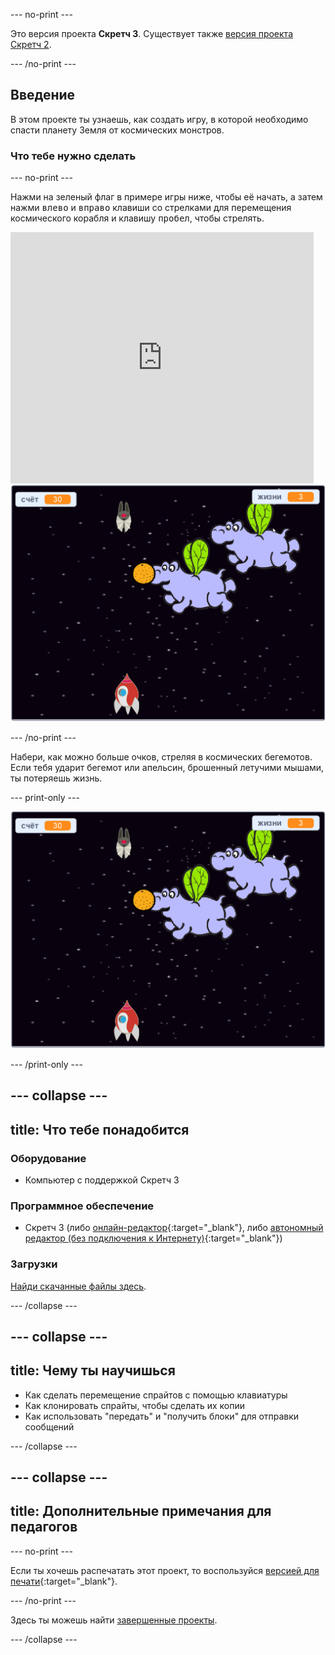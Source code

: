 --- no-print ---

Это версия проекта **Скретч 3**. Существует также [версия проекта Скретч 2](https://projects.raspberrypi.org/ru-RU/projects/clone-wars-scratch2).

--- /no-print ---

## Введение

В этом проекте ты узнаешь, как создать игру, в которой необходимо спасти планету Земля от космических монстров.

### Что тебе нужно сделать

--- no-print ---

Нажми на зеленый флаг в примере игры ниже, чтобы её начать, а затем нажми <kbd>влево</kbd> и <kbd>вправо</kbd> клавиши со стрелками для перемещения космического корабля и клавишу <kbd>пробел</kbd>, чтобы стрелять.

<div class="scratch-preview">
  <iframe allowtransparency="true" width="485" height="402" src="https://scratch.mit.edu/projects/embed/364067793/?autostart=false" frameborder="0" scrolling="no"></iframe>
  <img src="images/showcase.png">
</div>

--- /no-print ---

Набери, как можно больше очков, стреляя в космических бегемотов. Если тебя ударит бегемот или апельсин, брошенный летучими мышами, ты потеряешь жизнь.

--- print-only ---

![описание](images/showcase.png)

--- /print-only ---

--- collapse ---
---
title: Что тебе понадобится
---

### Оборудование

+ Компьютер с поддержкой Скретч 3

### Программное обеспечение

+ Скретч 3 (либо [онлайн-редактор](https://rpf.io/scratchon){:target="_blank"}, либо [автономный редактор (без подключения к Интернету)](https://rpf.io/scratchoff){:target="_blank"})

### Загрузки

[Найди скачанные файлы здесь](https://rpf.io/p/ru-RU/clone-wars-go).

--- /collapse ---

--- collapse ---
---
title: Чему ты научишься
---

+ Как сделать перемещение спрайтов с помощью клавиатуры
+ Как клонировать спрайты, чтобы сделать их копии
+ Как использовать "передать" и "получить блоки" для отправки сообщений

--- /collapse ---

--- collapse ---
---
title: Дополнительные примечания для педагогов
---

--- no-print ---

Если ты хочешь распечатать этот проект, то воспользуйся [версией для печати](https://projects.raspberrypi.org/ru-RU/projects/clone-wars/print){:target="_blank"}.

--- /no-print ---

Здесь ты можешь найти [завершенные проекты](https://rpf.io/p/ru-RU/clone-wars-get).

--- /collapse ---

